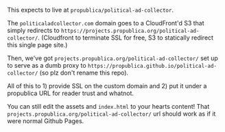 This expects to live at `propublica/political-ad-collector`.

The `politicaladcollector.com` domain goes to a CloudFront'd S3 that simply redirects to `https://projects.propublica.org/political-ad-collector/`. (Cloudfront to terminate SSL for free, S3 to statically redirect this single page site.)

Then, we've got `projects.propublica.org/political-ad-collector/` set up to serve as a dumb proxy to `https://propublica.github.io/political-ad-collector/` (so plz don't rename this repo).

All of this to 1) provide SSL on the custom domain and 2) put it under a propublica URL for reader trust and whatnot.

You can still edit the assets and `index.html` to your hearts content! That `projects.propublica.org/political-ad-collector/` url should work as if it were normal Github Pages.
